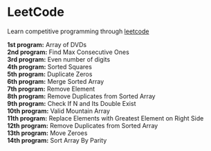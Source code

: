 # LeetCode

Learn competitive programming through [leetcode](https://leetcode.com/)

<b>1st program:</b> Array of DVDs <br/>
<b>2nd program:</b> Find Max Consecutive Ones <br/>
<b>3rd program:</b> Even number of digits <br/>
<b>4th program:</b> Sorted Squares <br/>
<b>5th program:</b> Duplicate Zeros <br/>
<b>6th program:</b> Merge Sorted Array <br/>
<b>7th program:</b> Remove Element <br/>
<b>8th program:</b> Remove Duplicates from Sorted Array <br/>
<b>9th program:</b> Check If N and Its Double Exist <br/>
<b>10th program:</b> Valid Mountain Array <br/>
<b>11th program:</b> Replace Elements with Greatest Element on Right Side <br/>
<b>12th program:</b> Remove Duplicates from Sorted Array <br/>
<b>13th program:</b> Move Zeroes <br/>
<b>14th program:</b> Sort Array By Parity <br/>
